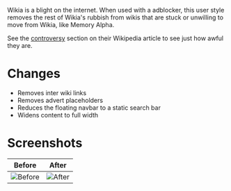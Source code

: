 Wikia is a blight on the internet. When used with a adblocker, this user style removes the rest of Wikia's rubbish from wikis that are stuck or unwilling to move from Wikia, like Memory Alpha.

See the [controversy](https://en.wikipedia.org/wiki/Wikia#Controversy) section on their Wikipedia article to see just how awful they are.

# Changes 

* Removes inter wiki links
* Removes advert placeholders
* Reduces the floating navbar to a static search bar
* Widens content to full width

# Screenshots
Before | After
------------- | -------------
![Before](https://dl.dropboxusercontent.com/u/62398/Screenshots/2015-12-17_225930.png "Before") | ![After](https://dl.dropboxusercontent.com/u/62398/Screenshots/2015-12-17_225839.png "After")


